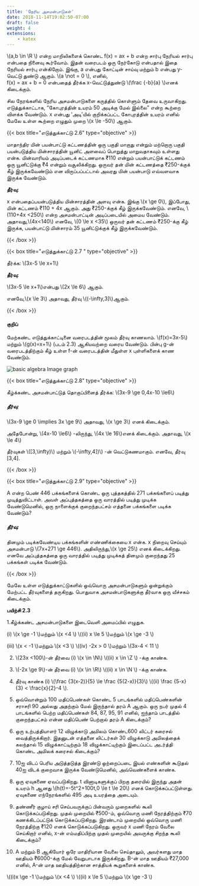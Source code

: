 ```yaml
---
title: 'நேரிய அசமன்பாடுகள்'
date: 2018-11-14T19:02:50-07:00
draft: false
weight: 4
extensions:
    - katex
---
```



\\(a,b \in \R \\)  என்ற மாறிலிகளைக் கொண்ட f(x) = ax + b என்ற சார்பு நேரியல் சார்பு என்பதை நினைவு
கூர்வோம். இதன் வரைபடம் ஒரு நேர்கோடு என்பதால் இதை நேரியல் சார்பு என்கிறோம். இங்கு,
a என்பது கோட்டின் சாய்வு மற்றும் b என்பது y-வெட்டு துண்டு ஆகும். \\(a \not = 0 \\), எனில்,  
f(x) = ax + b = 0 என்பதைத் தீர்க்க x-வெட்டுத்துண்டு \\(\frac {-b}{a} \\)எனக் கிடைக்கும்.

சில நேரங்களில் நேரிய அசமன்பாடுகளை கருத்தில் கொள்ளும் தேவை உருவாகிறது.
எடுத்துக்காட்டாக, “கோபுரத்தின் உயரம் 50 அடிக்கு மேல் இல்லை” என்ற கூற்றை விளக்க வேண்டும்.
x என்பது ‘அடி’யில் குறிக்கப்பட்ட கோபுரத்தின் உயரம் எனில் மேலே உள்ள கூற்றை எழுதும் முறை
\\(x \le -50\\) ஆகும்.


{{< box title="எடுத்துக்காட்டு 2.6" type="objective" >}}

மாதாந்திர மின் பயன்பாட்டு கட்டணத்தின் ஒரு பகுதி மாறாது என்றும்
மற்றொரு பகுதி பயன்படுத்திய மின்சாரத்தின் யூனிட் அளவைப் பொறுத்து மாறுவதாகவும்
உள்ளது என்க. மின்வாரியம் அடிப்படைக் கட்டணமாக ₹110 என்றும் பயன்பாட்டுக் கட்டணம் ஒரு
யூனிட்டுக்கு ₹4 என்றும் வசூலிக்கிறது. ஒருவர் தன் மின் கட்டணத்தை ₹250-க்குக் கீழ்
இருக்கவேண்டும் என விருப்பப்பட்டால் அவரது மின் பயன்பாடு எவ்வளவாக இருக்க வேண்டும்.


**தீர்வு:**

x என்பதைப்பயன்படுத்திய மின்சாரத்தின் அளவு என்க. இங்கு \\(x \ge 0\\), இப்போது, மின் கட்டணம்
₹110 + 4x ஆகும். அது ₹250-க்குக் கீழ் இருக்கவேண்டும். எனவே, \\(110+4x <250\\) என்ற
அசமன்பாட்டின் அடிப்படையில் அமைய வேண்டும். அதாவது,\\(4x<140\\) எனவே, \\(0 \le x <35\\)
ஒருவர் தன் கட்டணம் ₹250-க்கு கீழ் இருக்க, பயன்பாட்டு மின்சாரம் 35 யூனிட்டுக்குக் கீழ்
இருக்கவேண்டும்.

{{< /box >}}


{{< box title="எடுத்துக்காட்டு 2.7 " type="objective" >}}

தீர்க்க: \\(3x-5 \le x+1\\)

**தீர்வு:**

\\(3x-5 \le x+1\\)என்பது \\(2x \le 6\\) ஆகும்.

எனவே,\\(x \le 3\\) அதாவது, தீர்வு \\((-\infty,3]\\)ஆகும்.

{{< /box >}}

#### குறிப்

மேற்கண்ட எடுத்துக்காட்டினை வரைபடத்தின் மூலம் தீர்வு காணலாம்.
\\(f(x)=3x-5\\) மற்றும் \\(g(x)=x+1\\) (படம் 2.3) ஆகியவற்றை வரைய
வேண்டும். பின்பு g-ன் வரைபடத்திற்கும் கீழ் உள்ள f-ன் வரைபடத்தின்
மீதுள்ள x புள்ளிகளைக் காண வேண்டும்.

![basic algebra Image graph](/books/maths/part-1/basic-algebra/2.41.png "MarineGEO logo")


{{< box title="எடுத்துக்காட்டு 2.8" type="objective" >}}

கீழ்க்கண்ட அசமன்பாட்டுத் தொகுப்பினைத் தீர்க்க: \\(3x-9 \ge 0,4x-10 \le6\\)

##### தீர்வு:

\\(3x-9 \ge 0 \implies 3x \ge 9\\) அதாவது, \\(x \ge 3\\) எனக் கிடைக்கும்.

அதேபோன்று, \\(4x-10 \le6\\) -லிருந்து, \\(4x \le 16\\)எனக் கிடைக்கும். அதாவது, \\(x \le 4\\)

தீர்வுகள் \\([3,\infty)\\) மற்றும்  \\(-\infty,4])\\) -ன் வெட்டுகணமாகும். எனவே, தீர்வு [3,4].

{{< /box >}}


{{< box title="எடுத்துக்காட்டு 2.9" type="objective" >}}

A என்ற பெண் 446 பக்கங்களைக் கொண்ட ஒரு புத்தகத்தில் 271
பக்கங்களைப் படித்து முடித்துவிட்டாள். அவள் அப்புத்தகத்தை ஒரு வாரத்தில் படித்து முடிக்க
வேண்டுமெனில், ஒரு நாளைக்குக் குறைந்தபட்சம் எத்தனை பக்கங்களை படிக்க வேண்டும்?

##### தீர்வு:

தினமும் படிக்கவேண்டிய பக்கங்களின் எண்ணிக்கையை x என்க. x நிறைவு செய்யும்
அசமன்பாடு \\(7x+271 \ge 446\\). அதிலிருந்து,\\(x \ge 25\\) எனக் கிடைக்கிறது. எனவே அப்புத்தகத்தை
ஒரு வாரத்தில் படித்து முடிக்கத் தினமும் குறைந்தது 25 பக்கங்கள் படிக்க வேண்டும்.

{{< /box >}}

மேலே உள்ள எடுத்துக்காட்டுகளில் ஒவ்வொரு அசமன்பாடுகளும் ஒன்றுக்கும் மேற்பட்ட
தீர்வுகளைத் தருகிறது. பொதுவாக அசமன்பாடுகளுக்கு தீர்வாக ஒரு வீச்சகம் கிடைக்கும்.



**பயிற்சி 2.3**

1.கீழ்க்கண்ட அசமன்பாடுகளை இடைவெளி அமைப்பில் எழுதுக.

(i) \\(x \ge -1 \\)மற்றும் \\(x <4 \\) \\((ii) x \le 5 \\)மற்றும் \\(x \ge -3 \\) 

(iii) \\(x < -1 \\)மற்றும் \\(x <3 \\) \\((iv) -2x > 0 \\)மற்றும் \\(3x-4 < 11 \\) 


2.  \\(23x <100\\)-ன் தீர்வை (i) \\(x \in \N\\) \\((ii) x \in \Z \\) -க்கு காண்க.

3.  \\(-2x \ge 9\\)-ன் தீர்வை (i) \\(x \in \R\\) \\((ii) x \in \N \\) -க்கு காண்க.

4. தீர்வு காண்க (i) \\(\frac {3(x-2)}{5} \le \frac {5(2-x)}{3}\\) \\((ii) \frac {5-x}{3} < \frac{x}{2}-4 \\).

5. ஒவ்வொன்றும் 100 மதிப்பெண்கள் கொண்ட 5 பாடங்களில் மதிப்பெண்களின் சராசரி 90
அல்லது அதற்கும் மேல் இருந்தால் தரம் A ஆகும். ஒரு நபர் முதல் 4 பாடங்களில் பெற்ற
மதிப்பெண்கள் 84, 87, 95, 91 எனில், ஐந்தாம் பாடத்தில் குறைந்தபட்சம் என்ன மதிப்பெண்
பெற்றால் தரம் A கிடைக்கும்?

6. ஒரு உற்பத்தியாளர் 12 விழுக்காடு அமிலம் கொண்ட600 லிட்டர் கரைசல் வைத்திருக்கிறார்.
இதனுடன் எத்தனை லிட்டர்கள் 30 விழுக்காடு அமிலத்தைக் கலந்தால் 15 விழுக்காட்டிற்கும்
18 விழுக்காட்டிற்கும் இடைப்பட்ட அடர்த்தி கொண்ட அமிலக் கரைசல் கிடைக்கும்?

7. 10ஐ விடப் பெரிய அடுத்தடுத்த இரண்டு ஒற்றைப்படை இயல் எண்களின் கூடுதல் 40ஐ
விடக் குறைவாக இருக்க வேண்டுமெனில், அவ்வெண்களைக் காண்க.

8. ஒரு ஏவுகணை ஏவப்படுகிறது. t வினாடிகளுக்குப் பிறகு தரையில் இருந்து அதன் உயரம்
h ஆனது \\(h(t)=-5t^2+100t,0 \le t \le 20\\) எனக் கொடுக்கப்பட்டுள்ளது. ஏவுகணை
எந்நேரங்களில் 495 அடி உயரத்தை அடையும்.

9. தண்ணீர் குழாய் சரி செய்பவருக்குப் பின்வரும் முறைகளில் கூலி கொடுக்கப்படுகிறது.
முதல் முறையில் ₹500-ம், ஒவ்வொரு மணி நேரத்திற்கும் ₹70 கணக்கிடப்பட்டுக்
கொடுக்கப்படுகிறது. இரண்டாம் முறையில் ஒவ்வொரு மணி நேரத்திற்கு ₹120 எனக்
கொடுக்கப்படுகிறது. ஒருவர் x மணி நேரம் வேலை செய்கிறார் எனில், x-ன் எம்மதிப்பிற்கு
முதல் முறையில் அவருக்கு சிறந்த கூலி கிடைக்கும்?

10. A மற்றும் B ஆகியோர் ஒரே மாதிரியான வேலை செய்தாலும், அவர்களது மாத ஊதியம்
 ₹6000-க்கு மேல் வேறுபாடாக இருக்கிறது. B-ன் மாத ஊதியம் ₹27,000 எனில், A-ன் மாத
ஊதியத்திற்கான சாத்தியக் கூறுகளைக் காண்க.

 \\((i)x \ge -1 \\)மற்றும் \\(x <4 \\) \\((ii) x \le 5 \\)மற்றும் \\(x \ge -3 \\) 
 
